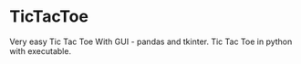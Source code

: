 # TicTacToe
Very easy Tic Tac Toe With GUI - pandas and tkinter. Tic Tac Toe in python with executable.
